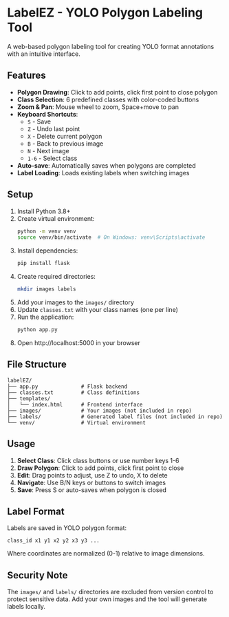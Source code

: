 # LabelEZ - YOLO Polygon Labeling Tool

A web-based polygon labeling tool for creating YOLO format annotations with an intuitive interface.

## Features

- **Polygon Drawing**: Click to add points, click first point to close polygon
- **Class Selection**: 6 predefined classes with color-coded buttons
- **Zoom & Pan**: Mouse wheel to zoom, Space+move to pan
- **Keyboard Shortcuts**: 
  - `S` - Save
  - `Z` - Undo last point
  - `X` - Delete current polygon
  - `B` - Back to previous image
  - `N` - Next image
  - `1-6` - Select class
- **Auto-save**: Automatically saves when polygons are completed
- **Label Loading**: Loads existing labels when switching images

## Setup

1. Install Python 3.8+
2. Create virtual environment:
   ```bash
   python -m venv venv
   source venv/bin/activate  # On Windows: venv\Scripts\activate
   ```
3. Install dependencies:
   ```bash
   pip install flask
   ```
4. Create required directories:
   ```bash
   mkdir images labels
   ```
5. Add your images to the `images/` directory
6. Update `classes.txt` with your class names (one per line)
7. Run the application:
   ```bash
   python app.py
   ```
8. Open http://localhost:5000 in your browser

## File Structure

```
labelEZ/
├── app.py              # Flask backend
├── classes.txt         # Class definitions
├── templates/
│   └── index.html      # Frontend interface
├── images/             # Your images (not included in repo)
├── labels/             # Generated label files (not included in repo)
└── venv/               # Virtual environment
```

## Usage

1. **Select Class**: Click class buttons or use number keys 1-6
2. **Draw Polygon**: Click to add points, click first point to close
3. **Edit**: Drag points to adjust, use Z to undo, X to delete
4. **Navigate**: Use B/N keys or buttons to switch images
5. **Save**: Press S or auto-saves when polygon is closed

## Label Format

Labels are saved in YOLO polygon format:
```
class_id x1 y1 x2 y2 x3 y3 ...
```

Where coordinates are normalized (0-1) relative to image dimensions.

## Security Note

The `images/` and `labels/` directories are excluded from version control to protect sensitive data. Add your own images and the tool will generate labels locally.
